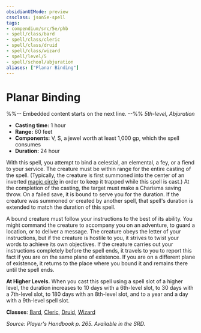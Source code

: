 ```yaml
---
obsidianUIMode: preview
cssclass: json5e-spell
tags:
- compendium/src/5e/phb
- spell/class/bard
- spell/class/cleric
- spell/class/druid
- spell/class/wizard
- spell/level/5
- spell/school/abjuration
aliases: ["Planar Binding"]
---
```

# Planar Binding
%%-- Embedded content starts on the next line. --%%
*5th-level, Abjuration*  

- **Casting time:** 1 hour
- **Range:** 60 feet
- **Components:** V, S, a jewel worth at least 1,000 gp, which the spell consumes
- **Duration:** 24 hour

With this spell, you attempt to bind a celestial, an elemental, a fey, or a fiend to your service. The creature must be within range for the entire casting of the spell. (Typically, the creature is first summoned into the center of an inverted [magic circle](/compendium/spells/magic-circle.md) in order to keep it trapped while this spell is cast.) At the completion of the casting, the target must make a Charisma saving throw. On a failed save, it is bound to serve you for the duration. If the creature was summoned or created by another spell, that spell's duration is extended to match the duration of this spell.

A bound creature must follow your instructions to the best of its ability. You might command the creature to accompany you on an adventure, to guard a location, or to deliver a message. The creature obeys the letter of your instructions, but if the creature is hostile to you, it strives to twist your words to achieve its own objectives. If the creature carries out your instructions completely before the spell ends, it travels to you to report this fact if you are on the same plane of existence. If you are on a different plane of existence, it returns to the place where you bound it and remains there until the spell ends.

**At Higher Levels.** When you cast this spell using a spell slot of a higher level, the duration increases to 10 days with a 6th-level slot, to 30 days with a 7th-level slot, to 180 days with an 8th-level slot, and to a year and a day with a 9th-level spell slot.

**Classes**: [Bard](/compendium/classes/bard.md), [Cleric](/compendium/classes/cleric.md), [Druid](/compendium/classes/druid.md), [Wizard](/compendium/classes/wizard.md)

*Source: Player's Handbook p. 265. Available in the SRD.*